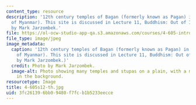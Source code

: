 ```yaml
---
content_type: resource
description: '12th century temples of Bagan (formerly known as Pagan) in Burma (Republic
  of Myanmar). This site is discussed in Lecture 11, Buddhism: Out of India. Photo
  by Mark Jarzombek.'
file: https://ol-ocw-studio-app-qa.s3.amazonaws.com/courses/4-605-introduction-to-the-history-and-theory-of-architecture-spring-2012/3fc261396bb09480f7fcb1b5233eecce_4-605s12-th.jpg
file_type: image/jpeg
image_metadata:
  caption: '12th century temples of Bagan (formerly known as Pagan) in Burma (Republic
    of Myanmar). This site is discussed in Lecture 11, Buddhism: Out of India. (Photo
    by Mark Jarzombek.)'
  credit: Photo by Mark Jarzombek.
  image-alt: Photo showing many temples and stupas on a plain, with a mountain range
    in the background.
resourcetype: Image
title: 4-605s12-th.jpg
uid: 3fc26139-6bb0-9480-f7fc-b1b5233eecce
---
```

